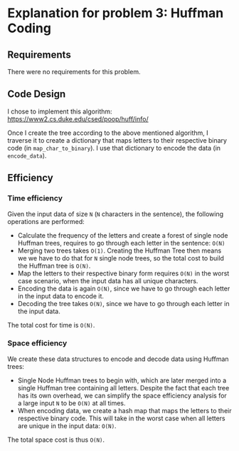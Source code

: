# Explanation for problem 3: Huffman Coding

## Requirements
There were no requirements for this problem.

## Code Design
I chose to implement this algorithm: https://www2.cs.duke.edu/csed/poop/huff/info/

Once I create the tree according to the above mentioned algorithm, I traverse it to create a dictionary that maps letters to their respective binary code (in `map_char_to_binary`). I use that dictionary to encode the data (in `encode_data`).


## Efficiency

### Time efficiency
Given the input data of size `N` (`N` characters in the sentence), the following operations are performed:
* Calculate the frequency of the letters and create a forest of single node Huffman trees, requires to go through each letter in the sentence: `O(N)`
* Merging two trees takes `O(1)`. Creating the Huffman Tree then means we we have to do that for `N` single node trees, so the total cost to build the Huffman tree is `O(N)`.
* Map the letters to their respective binary form requires `O(N)` in the worst case scenario, when the input data has all unique characters.
* Encoding the data is again `O(N)`, since we have to go through each letter in the input data to encode it.
* Decoding the tree takes `O(N)`, since we have to go through each letter in the input data.

The total cost for time is `O(N)`.

### Space efficiency
We create these data structures to encode and decode data using Huffman trees:
* Single Node Huffman trees to begin with, which are later merged into a single Huffman tree containing all letters. Despite the fact that each tree has its own overhead, we can simplify the space efficiency analysis for a large input `N` to be `O(N)` at all times.
* When encoding data, we create a hash map that maps the letters to their respective binary code. This will take in the worst case when all letters are unique in the input data: `O(N)`.

The total space cost is thus `O(N)`.

